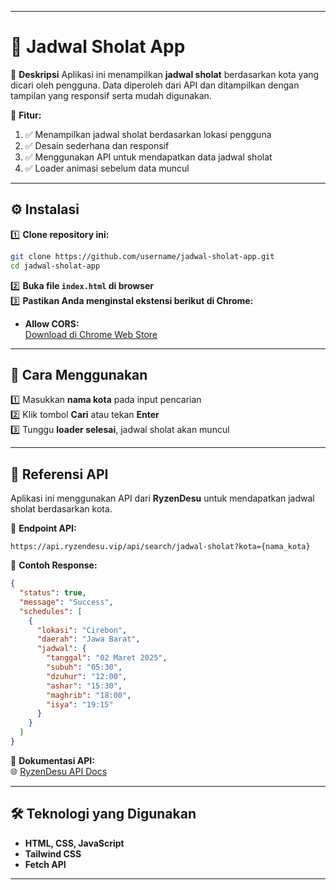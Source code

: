 
---
# **🕌 Jadwal Sholat App**

📌 **Deskripsi**
Aplikasi ini menampilkan **jadwal sholat** berdasarkan kota yang dicari oleh pengguna. Data diperoleh dari API dan ditampilkan dengan tampilan yang responsif serta mudah digunakan.

🔹 **Fitur:**
1. ✅ Menampilkan jadwal sholat berdasarkan lokasi pengguna
2. ✅ Desain sederhana dan responsif
3. ✅ Menggunakan API untuk mendapatkan data jadwal sholat
4. ✅ Loader animasi sebelum data muncul
---

## **⚙️ Instalasi**

1️⃣ **Clone repository ini:**

```bash
git clone https://github.com/username/jadwal-sholat-app.git
cd jadwal-sholat-app
```

2️⃣ **Buka file `index.html` di browser**  
3️⃣ **Pastikan Anda menginstal ekstensi berikut di Chrome:**

- **Allow CORS:**  
  [Download di Chrome Web Store](https://chrome.google.com/webstore/detail/allow-cors-access-control/lfhmikememgdcahcdlaciloimgbfbnfm)

---

## **🚀 Cara Menggunakan**

1️⃣ Masukkan **nama kota** pada input pencarian  
2️⃣ Klik tombol **Cari** atau tekan **Enter**  
3️⃣ Tunggu **loader selesai**, jadwal sholat akan muncul

---

## **🔗 Referensi API**

Aplikasi ini menggunakan API dari **RyzenDesu** untuk mendapatkan jadwal sholat berdasarkan kota.

📌 **Endpoint API:**

```
https://api.ryzendesu.vip/api/search/jadwal-sholat?kota={nama_kota}
```

📌 **Contoh Response:**

```json
{
  "status": true,
  "message": "Success",
  "schedules": [
    {
      "lokasi": "Cirebon",
      "daerah": "Jawa Barat",
      "jadwal": {
        "tanggal": "02 Maret 2025",
        "subuh": "05:30",
        "dzuhur": "12:00",
        "ashar": "15:30",
        "maghrib": "18:00",
        "isya": "19:15"
      }
    }
  ]
}
```

📌 **Dokumentasi API:**  
🌐 [RyzenDesu API Docs](https://api.ryzendesu.vip/docs)

---

## **🛠 Teknologi yang Digunakan**

- **HTML, CSS, JavaScript**
- **Tailwind CSS**
- **Fetch API**

---
